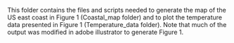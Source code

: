 This folder contains the files and scripts needed to generate the map of the US east coast in Figure 1 (Coastal_map folder) and to plot the temperature data presented in Figure 1 (Temperature_data folder). Note that much of the output was modified in adobe illustrator to generate Figure 1. 
